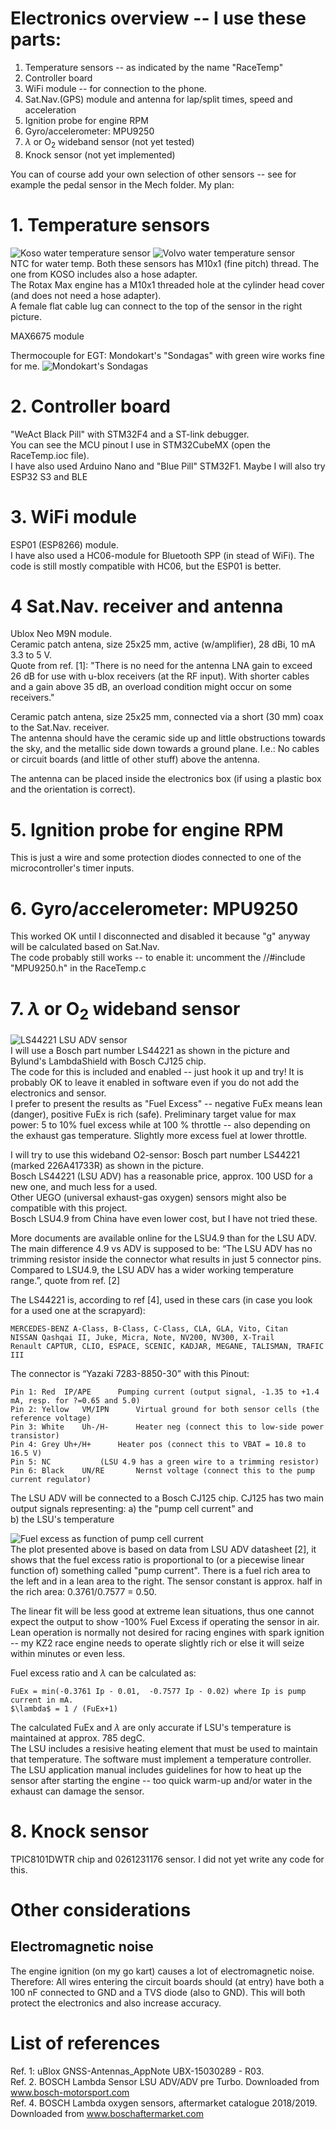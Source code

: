 # Electronics overview -- I use these parts:
1. Temperature sensors -- as indicated by the name "RaceTemp"
2. Controller board
3. WiFi module -- for connection to the phone.     
4. Sat.Nav.(GPS) module and antenna for lap/split times, speed and acceleration
5. Ignition probe for engine RPM
6. Gyro/accelerometer: MPU9250
7. $\lambda$ or O<sub>2</sub> wideband sensor (not yet tested)
8. Knock sensor  (not yet implemented)  

You can of course add your own selection of other sensors -- see for example the pedal sensor in the Mech folder.  My plan:  


# 1. Temperature sensors  
![Koso water temperature sensor](Koso_NTC.png)
![Volvo water temperature sensor](Volvo_NTC.png)  
NTC for water temp. Both these sensors has M10x1 (fine pitch) thread.   The one from KOSO includes also a hose adapter.  
The Rotax Max engine has a M10x1 threaded hole at the cylinder head cover (and does not need a hose adapter).  
A female flat cable lug can connect to the top of the sensor in the right picture.   
 
MAX6675 module 

Thermocouple for EGT: Mondokart's "Sondagas" with green wire works fine for me.
![Mondokart's Sondagas](sondagas.png)  


# 2. Controller board  
"WeAct Black Pill" with STM32F4 and a ST-link debugger.  
You can see the MCU pinout I use in STM32CubeMX (open the RaceTemp.ioc file).  
I have also used Arduino Nano and "Blue Pill" STM32F1.  Maybe I will also try ESP32 S3 and BLE  

# 3. WiFi module  
ESP01 (ESP8266) module.  
I have also used a HC06-module for Bluetooth SPP (in stead of WiFi). 
The code is still mostly compatible with HC06, but the ESP01 is better. 

# 4 Sat.Nav. receiver and antenna  
Ublox Neo M9N module.  
Ceramic patch antena, size 25x25 mm, active (w/amplifier), 28 dBi,  10 mA 3.3 to 5 V.  
Quote from ref. [1]: "There is no need for the antenna LNA gain to exceed 26 dB for use with u-blox receivers (at the RF input). With shorter
cables and a gain above 35 dB, an overload condition might occur on some receivers."

Ceramic patch antena, size 25x25 mm, connected via a short (30 mm) coax to the Sat.Nav. receiver.  
The antenna should have the ceramic side up and little obstructions towards the sky, and the metallic side down towards a ground plane.
I.e.: No cables or circuit boards (and little of other stuff) above the antenna.

The antenna can be placed inside the electronics box (if using a plastic box and the orientation is correct). 

# 5. Ignition probe for engine RPM  
This is just a wire and some protection diodes connected to one of the microcontroller's timer inputs.    

# 6. Gyro/accelerometer: MPU9250  
This worked OK until I disconnected and disabled it because "g" anyway will be calculated based on Sat.Nav.  
The code probably still works -- to enable it: uncomment the //#include "MPU9250.h" in the RaceTemp.c  

# 7. $\lambda$ or O<sub>2</sub> wideband sensor  
![LS44221 LSU ADV sensor](LS44221.jpg)  
I will use a Bosch part number LS44221 as shown in the picture and Bylund's LambdaShield with Bosch CJ125 chip.  
The code for this is included and enabled -- just hook it up and try! 
It is probably OK to leave it enabled in software even if you do not add the electronics and sensor.  
I prefer to present the results as "Fuel Excess" -- negative FuEx means lean (danger), positive FuEx is rich (safe). 
Preliminary target value for max power: 5 to 10% fuel excess while at 100 % throttle -- also depending on the exhaust gas temperature. 
Slightly more excess fuel at lower throttle.  

I will try to use this wideband O2-sensor: Bosch part number LS44221 (marked 226A41733R) as shown in the picture.  
Bosch LS44221 (LSU ADV) has a reasonable price, approx. 100 USD for a new one, and much less for a used.  
Other UEGO (universal exhaust-gas oxygen) sensors might also be compatible with this project.  
Bosch LSU4.9 from China have even lower cost, but I have not tried these.  

More documents are available online for the LSU4.9 than for the LSU ADV.  The main difference 4.9 vs ADV is supposed to be:
“The LSU ADV has no trimming resistor inside the connector what results in just 5 connector pins.  
Compared to LSU4.9, the LSU ADV has a wider working temperature range.”, quote from ref. [2]

The LS44221 is, according to ref [4], used in these cars (in case you look for a used one at the scrapyard):  

	MERCEDES-BENZ A-Class, B-Class, C-Class, CLA, GLA, Vito, Citan  
	NISSAN Qashqai II, Juke, Micra, Note, NV200, NV300, X-Trail  
	Renault CAPTUR, CLIO, ESPACE, SCENIC, KADJAR, MEGANE, TALISMAN, TRAFIC III  
 
The connector is “Yazaki 7283-8850-30” with this Pinout:  

	Pin 1: Red 	IP/APE		Pumping current (output signal, -1.35 to +1.4 mA, resp. for ?=0.65 and 5.0)  
	Pin 2: Yellow	VM/IPN		Virtual ground for both sensor cells (the reference voltage)  
	Pin 3: White	Uh-/H-		Heater neg (connect this to low-side power transistor)  
	Pin 4: Grey	Uh+/H+		Heater pos (connect this to VBAT = 10.8 to 16.5 V)  
	Pin 5: NC			(LSU 4.9 has a green wire to a trimming resistor)  
	Pin 6: Black	UN/RE 		Nernst voltage (connect this to the pump current regulator)  

The LSU ADV will be connected to a Bosch CJ125 chip.
CJ125 has two main output signals representing:
a) the "pump cell current" and  
b) the LSU's temperature  

![Fuel excess as function of pump cell current](F_vs_Ip.png)  
The plot presented above is based on data from LSU ADV datasheet [2], it shows that 
the fuel excess ratio is proportional to (or a piecewise linear function of) something called "pump current". 
There is a fuel rich area to the left and in a lean area to the right. 
The sensor constant is approx. half in the rich area:  0.3761/0.7577  = 0.50.

The linear fit will be less good at extreme lean situations, thus one cannot expect the 
output to show -100% Fuel Excess if operating the sensor in air. 
Lean operation is normally not desired for racing engines with spark ignition -- my KZ2 race 
engine needs to operate slightly rich or else it will seize within minutes or even less.  

Fuel excess ratio and $\lambda$ can be calculated as: 	

	FuEx = min(-0.3761 Ip - 0.01,  -0.7577 Ip - 0.02) where Ip is pump current in mA.  
	$\lambda$ = 1 / (FuEx+1)  

The calculated FuEx and $\lambda$ are only accurate if LSU's temperature is maintained at approx. 785 degC.  
The LSU includes a resisive heating element that must be used to maintain that temperature. 
The software must implement a temperature controller. The LSU application manual includes guidelines 
for how to heat up the sensor after starting the engine -- too quick warm-up 
and/or water in the exhaust can damage the sensor.  


# 8. Knock sensor  
TPIC8101DWTR chip and 0261231176 sensor.  I did not yet write any code for this. 

# Other considerations  
## Electromagnetic noise
The engine ignition (on my go kart) causes a lot of electromagnetic noise. 
Therefore: All wires entering the circuit boards should (at entry) have both a 100 nF connected to GND and a TVS diode (also to GND). 
This will both protect the electronics and also increase accuracy.  


# List of references  
Ref. 1:	uBlox GNSS-Antennas_AppNote UBX-15030289 - R03.  
Ref. 2.	BOSCH Lambda Sensor LSU ADV/ADV pre Turbo. Downloaded from www.bosch-motorsport.com  
Ref. 4.	BOSCH Lambda oxygen sensors, aftermarket catalogue 2018/2019.  Downloaded from www.boschaftermarket.com





